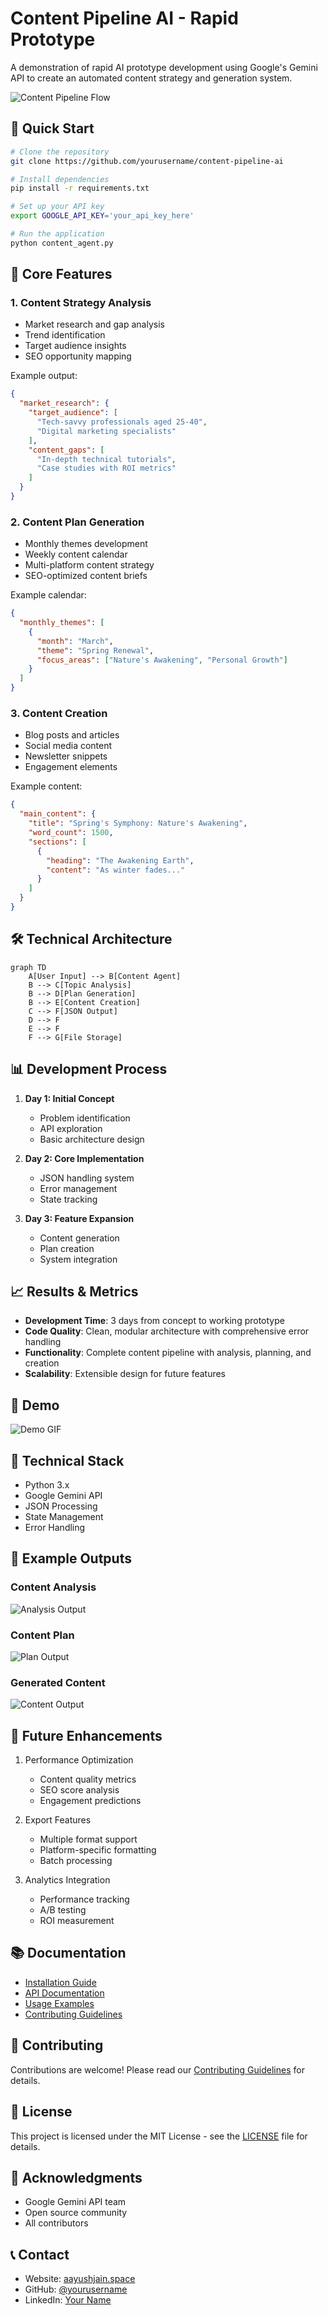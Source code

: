# Content Pipeline AI - Rapid Prototype

A demonstration of rapid AI prototype development using Google's Gemini API to create an automated content strategy and generation system.

![Content Pipeline Flow](docs/images/pipeline_flow.png)

## 🚀 Quick Start

```bash
# Clone the repository
git clone https://github.com/yourusername/content-pipeline-ai

# Install dependencies
pip install -r requirements.txt

# Set up your API key
export GOOGLE_API_KEY='your_api_key_here'

# Run the application
python content_agent.py
```

## 🎯 Core Features

### 1. Content Strategy Analysis
- Market research and gap analysis
- Trend identification
- Target audience insights
- SEO opportunity mapping

Example output:
```json
{
  "market_research": {
    "target_audience": [
      "Tech-savvy professionals aged 25-40",
      "Digital marketing specialists"
    ],
    "content_gaps": [
      "In-depth technical tutorials",
      "Case studies with ROI metrics"
    ]
  }
}
```

### 2. Content Plan Generation
- Monthly themes development
- Weekly content calendar
- Multi-platform content strategy
- SEO-optimized content briefs

Example calendar:
```json
{
  "monthly_themes": [
    {
      "month": "March",
      "theme": "Spring Renewal",
      "focus_areas": ["Nature's Awakening", "Personal Growth"]
    }
  ]
}
```

### 3. Content Creation
- Blog posts and articles
- Social media content
- Newsletter snippets
- Engagement elements

Example content:
```json
{
  "main_content": {
    "title": "Spring's Symphony: Nature's Awakening",
    "word_count": 1500,
    "sections": [
      {
        "heading": "The Awakening Earth",
        "content": "As winter fades..."
      }
    ]
  }
}
```

## 🛠️ Technical Architecture

```mermaid
graph TD
    A[User Input] --> B[Content Agent]
    B --> C[Topic Analysis]
    B --> D[Plan Generation]
    B --> E[Content Creation]
    C --> F[JSON Output]
    D --> F
    E --> F
    F --> G[File Storage]
```

## 📊 Development Process

1. **Day 1: Initial Concept**
   - Problem identification
   - API exploration
   - Basic architecture design

2. **Day 2: Core Implementation**
   - JSON handling system
   - Error management
   - State tracking

3. **Day 3: Feature Expansion**
   - Content generation
   - Plan creation
   - System integration

## 📈 Results & Metrics

- **Development Time**: 3 days from concept to working prototype
- **Code Quality**: Clean, modular architecture with comprehensive error handling
- **Functionality**: Complete content pipeline with analysis, planning, and creation
- **Scalability**: Extensible design for future features

## 🎥 Demo

![Demo GIF](docs/images/demo.gif)

## 🔧 Technical Stack

- Python 3.x
- Google Gemini API
- JSON Processing
- State Management
- Error Handling

## 📝 Example Outputs

### Content Analysis
![Analysis Output](docs/images/analysis_output.png)

### Content Plan
![Plan Output](docs/images/plan_output.png)

### Generated Content
![Content Output](docs/images/content_output.png)

## 🚀 Future Enhancements

1. Performance Optimization
   - Content quality metrics
   - SEO score analysis
   - Engagement predictions

2. Export Features
   - Multiple format support
   - Platform-specific formatting
   - Batch processing

3. Analytics Integration
   - Performance tracking
   - A/B testing
   - ROI measurement

## 📚 Documentation

- [Installation Guide](docs/installation.md)
- [API Documentation](docs/api.md)
- [Usage Examples](docs/examples.md)
- [Contributing Guidelines](CONTRIBUTING.md)

## 🤝 Contributing

Contributions are welcome! Please read our [Contributing Guidelines](CONTRIBUTING.md) for details.

## 📄 License

This project is licensed under the MIT License - see the [LICENSE](LICENSE) file for details.

## 🙏 Acknowledgments

- Google Gemini API team
- Open source community
- All contributors

## 📞 Contact

- Website: [aayushjain.space](https://aayushjain.space)
- GitHub: [@yourusername](https://github.com/yourusername)
- LinkedIn: [Your Name](https://linkedin.com/in/yourprofile)